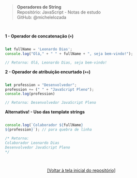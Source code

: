 > **Operadores de String**  
> Repositório: JavaScript - Notas de estudo     
> GitHub: @michelelozada
&nbsp;
     
&nbsp; 

**1 - Operador de concatenação (`+`)**  
```js

let fullName = 'Leonardo Dias'; 
console.log("Olá," + " " + fullName + ", seja bem-vindo!"); 

// Retorna: Olá, Leonardo Dias, seja bem-vindo!
```

**2 - Operador de atribuição encurtado (`+=`)**  
```js

let profession = "Desenvolvedor";
profession += (" " + "JavaScript Pleno"); 
console.log(profession) 

// Retorna: Desenvolvedor JavaScript Pleno
```

**Alternativa! - Uso das template strings**  
```js

console.log(`Colaborador ${fullName}
${profession}`); // para quebra de linha 

/* Retorna:
Colaborador Leonardo Dias
Desenvolvedor JavaScript Pleno
*/
```

&nbsp;

<div align="center">
<a href="https://github.com/michelelozada/JavaScript-Study-Notes">[Voltar à tela inicial do repositório]</a>
</div>